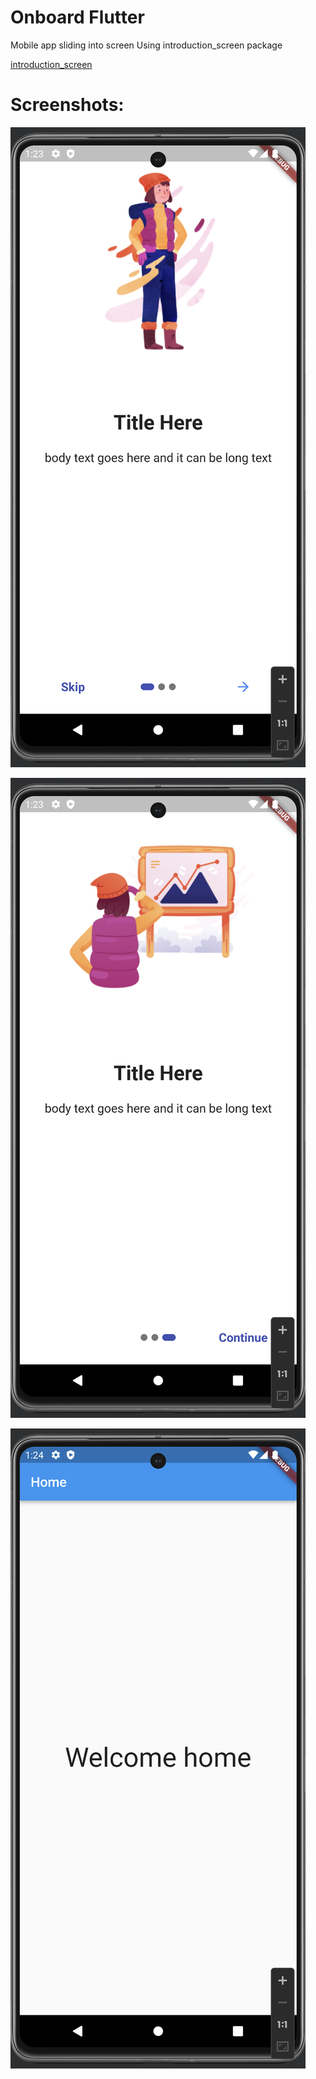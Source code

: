 # Onboard Flutter
Mobile app sliding into screen Using introduction_screen package

[introduction_screen](https://pub.dev/packages/introduction_screen)

# Screenshots:

![intro_start.png](screenshot%2Fintro_start.png)

![intro_end.png](screenshot%2Fintro_end.png)

![home.png](screenshot%2Fhome.png)